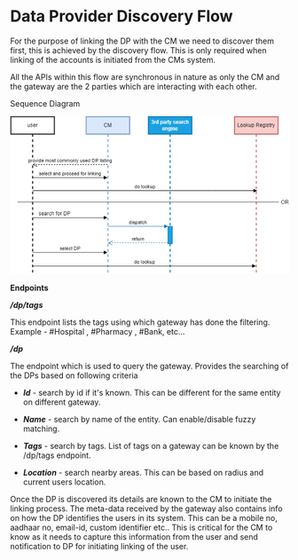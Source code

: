 # Data Provider Discovery Flow

For the purpose of linking the DP with the CM we need to discover them first, this is achieved by the discovery flow. This is only required when linking of the accounts is initiated from the CMs system.

All the APIs within this flow are synchronous in nature as only the CM and the gateway are the 2 parties which are interacting with each other.

Sequence Diagram

![discoveryFlow](/seqDiagram/discoveryFlow.png "discoveryFlow")

**Endpoints**

***/dp/tags***

This endpoint lists the tags using which gateway has done the filtering. Example - #Hospital , #Pharmacy , #Bank, etc...

***/dp***

The endpoint which is used to query the gateway. Provides the searching of the DPs based on following criteria

- ***Id*** - search by id if it's known. This can be different for the same entity on different gateway.

- ***Name*** - search by name of the entity. Can enable/disable fuzzy matching.

- ***Tags*** - search by tags. List of tags on a gateway can be known by the /dp/tags endpoint.

- ***Location*** - search nearby areas. This can be based on radius and current users location.

Once the DP is discovered its details are known to the CM to initiate the linking process. The meta-data received by the gateway also contains info on how the DP identifies the users in its system. This can be a mobile no, aadhaar no, email-id, custom identifier etc.. This is critical for the CM to know as it needs to capture this information from the user and send notification to DP for initiating linking of the user.